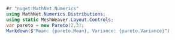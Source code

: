 ﻿---
Title: "Using external libraries"
Abstract: >
    In this article we show how to include external libraries.
Thumbnail: "images/Libraries.jpg"
Published: "2025-03-25"
Authors:
  - "Roland Bürgi"
Tags:
  - "Documentation"
  - "Conceptual"
  - "Libraries"
---

```csharp --render Statistics --show-code
#r "nuget:MathNet.Numerics"
using MathNet.Numerics.Distributions;
using static MeshWeaver.Layout.Controls;
var pareto = new Pareto(2,3);
Markdown($"Mean: {pareto.Mean}, Variance: {pareto.Variance}")
```

